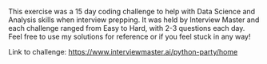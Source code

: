 This exercise was a 15 day coding challenge to help with Data Science and Analysis skills when interview prepping. 
It was held by Interview Master and each challenge ranged from Easy to Hard, with 2-3 questions each day. 
Feel free to use my solutions for reference or if you feel stuck in any way! 

Link to challenge: https://www.interviewmaster.ai/python-party/home

